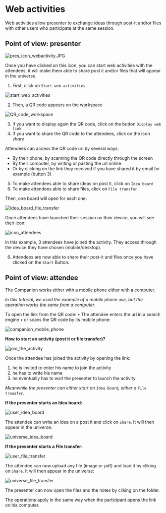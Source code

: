 # Web activities

Web activities allow presenter to exchange ideas through post-it and/or files with other users who participate at the same session.

## Point of view: presenter ##

![pres_icon_webactivity.JPG](../img/pres_icon_webactivity.JPG)

Once you have clicked on this icon, you can start web activities with the attendees, it will make them able to share post it and/or files that will appear in the universe.

1. First, click on `Start web activities` 

![start_web_activities](../img/start_web_activities.jpg)

2. Then, a QR code appears on the workspace

![QR_code_workspace](../img/QR_code_workspace2.jpg)

3.	If you want to display again the QR code, click on the button `Display web link`
4.	If you want to share the QR code to the attendees, click on the icon *share*

Attendees can access the QR code url by several ways:

-	By their phone, by scanning the QR code directly through the screen
-	By their computer, by writing or pasting the url online
-	Or by clicking on the link they received if you have shared it by email for example (button 3)

5.	To make attendees able to share ideas on post it, click on `Idea board`
6.	To make attendees able to share files, click on `File transfer`

Then, one board will open for each one:

![idea_board_file_transfer](../img/idea_board_file_transfer.jpg)

Once attendees have launched their session on their device, you will see their icon: 

![icon_attendees](../img/icon_attendees2.jpg)

In this example, 3 attendees have joined the activity. They access through the device they have chosen (mobile/desktop).

6.	Attendees are now able to share their post-it and files once you have clicked on the `Start` Button. 

## Point of view: attendee ##

The Companion works either with a mobile phone either with a computer.

*In this tutorial, we used the example of a mobile phone use, but the operation works the same from a computer.*

To open the link from the QR code:
•	The attendee enters the url in a search engine
•	or scans the QR code by its mobile phone:

![companion_mobile_phone](../img/companion_mobile_phone.jpg)

**How to start an activity (post it or file transfer)?**

![join_the_activity](../img/join_the_activity.jpg)

Once the attendee has joined the activity by opening the link:
1.	he is invited to enter his name to join the activity
2.	he has to write his name
3.	he eventually has to wait the presenter to launch the activity 

*Meanwhile the presenter can either start an* `Idea Board`*, either a* `File transfer`*.*

**If the presenter starts an Idea board:**

![user_idea_board](../img/user_idea_board.jpg)

The attendee can write an idea on a post it and click on `Share`. It will then appear in the universe:

![universe_idea_board](../img/universe_idea_board.jpg)

**If the presenter starts a File transfer:**

![user_file_transfer](../img/user_file_transfer.jpg)

The attendee can now upload any file (image or pdf) and load it by cliking on `Share`. It will then appear in the universe:

![universe_file_transfer](../img/universe_file_transfer2.jpg)


The presenter can now open the files and the notes by cliking on the folder.

The operations apply in the same way when the participant opens the link on his computer.

